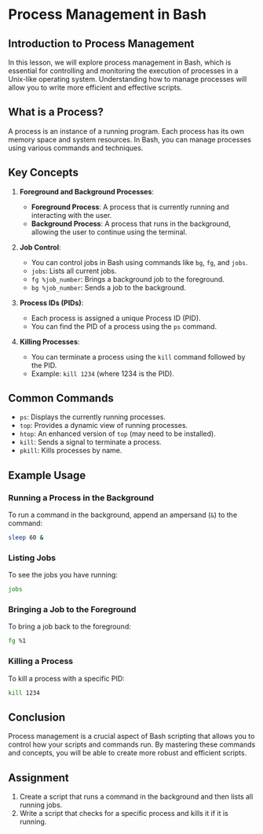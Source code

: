 # Process Management in Bash

## Introduction to Process Management

In this lesson, we will explore process management in Bash, which is essential for controlling and monitoring the execution of processes in a Unix-like operating system. Understanding how to manage processes will allow you to write more efficient and effective scripts.

## What is a Process?

A process is an instance of a running program. Each process has its own memory space and system resources. In Bash, you can manage processes using various commands and techniques.

## Key Concepts

1. **Foreground and Background Processes**:
   - **Foreground Process**: A process that is currently running and interacting with the user.
   - **Background Process**: A process that runs in the background, allowing the user to continue using the terminal.

2. **Job Control**:
   - You can control jobs in Bash using commands like `bg`, `fg`, and `jobs`.
   - `jobs`: Lists all current jobs.
   - `fg %job_number`: Brings a background job to the foreground.
   - `bg %job_number`: Sends a job to the background.

3. **Process IDs (PIDs)**:
   - Each process is assigned a unique Process ID (PID).
   - You can find the PID of a process using the `ps` command.

4. **Killing Processes**:
   - You can terminate a process using the `kill` command followed by the PID.
   - Example: `kill 1234` (where 1234 is the PID).

## Common Commands

- `ps`: Displays the currently running processes.
- `top`: Provides a dynamic view of running processes.
- `htop`: An enhanced version of `top` (may need to be installed).
- `kill`: Sends a signal to terminate a process.
- `pkill`: Kills processes by name.

## Example Usage

### Running a Process in the Background

To run a command in the background, append an ampersand (`&`) to the command:

```bash
sleep 60 &
```

### Listing Jobs

To see the jobs you have running:

```bash
jobs
```

### Bringing a Job to the Foreground

To bring a job back to the foreground:

```bash
fg %1
```

### Killing a Process

To kill a process with a specific PID:

```bash
kill 1234
```

## Conclusion

Process management is a crucial aspect of Bash scripting that allows you to control how your scripts and commands run. By mastering these commands and concepts, you will be able to create more robust and efficient scripts.

## Assignment

1. Create a script that runs a command in the background and then lists all running jobs.
2. Write a script that checks for a specific process and kills it if it is running.